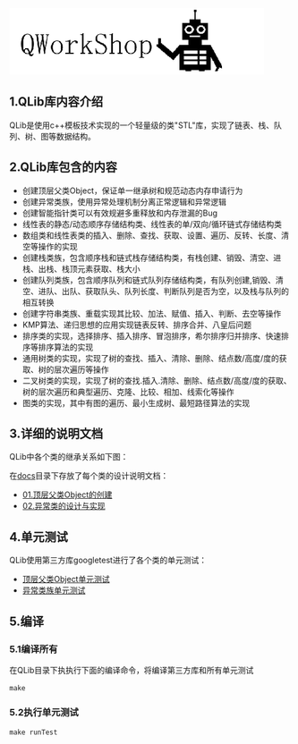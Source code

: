 ![QWorkShop](./docs/00_README/pic/QWorkShop.png)

## 1.QLib库内容介绍

QLib是使用c++模板技术实现的一个轻量级的类"STL"库，实现了链表、栈、队列、树、图等数据结构。

## 2.QLib库包含的内容

- 创建顶层父类Object，保证单一继承树和规范动态内存申请行为
- 创建异常类族，使用异常处理机制分离正常逻辑和异常逻辑
- 创建智能指针类可以有效规避多重释放和内存泄漏的Bug
- 线性表的静态/动态顺序存储结构类、线性表的单/双向/循环链式存储结构类
- 数组类和线性表类的插入、删除、查找、获取、设置、遍历、反转、长度、清空等操作的实现
- 创建栈类族，包含顺序栈和链式栈存储结构类，有栈创建、销毁、清空、进栈、出栈、栈顶元素获取、栈大小
- 创建队列类族，包含顺序队列和链式队列存储结构类，有队列创建,销毁、清空、进队、出队、获取队头、队列长度、判断队列是否为空，以及栈与队列的相互转换
- 创建字符串类族、重载实现其比较、加法、赋值、插入、判断、去空等操作
- KMP算法、递归思想的应用实现链表反转、排序合并、八皇后问题
- 排序类的实现，选择排序、插入排序、冒泡排序，希尔排序归并排序、快速排序等排序算法的实现
- 通用树类的实现，实现了树的查找、插入、清除、删除、结点数/高度/度的获取、树的层次遍历等操作
- 二叉树类的实现，实现了树的查找.插入.清除、删除、结点数/高度/度的获取、树的层次遍历和典型遍历、克隆、比较、相加、线索化等操作
- 图类的实现，其中有图的遍历、最小生成树、最短路径算法的实现

## 3.详细的说明文档

QLib中各个类的继承关系如下图：



在[docs](./docs)目录下存放了每个类的设计说明文档：

- [01.顶层父类Object的创建](./docs/01_顶层父类Object/01.顶层父类Object的创建.md)
- [02.异常类的设计与实现](./docs/02_异常类的设计与实现/02.异常类的设计与实现.md)

## 4.单元测试

QLib使用第三方库googletest进行了各个类的单元测试：

- [顶层父类Object单元测试](./test/testObject.h)
- [异常类族单元测试](./test/testException.h)

## 5.编译

### 5.1编译所有

在QLib目录下执执行下面的编译命令，将编译第三方库和所有单元测试

```shell
make
```

### 5.2执行单元测试

```shell
make runTest
```

